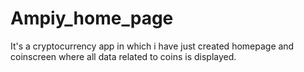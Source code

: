 # Ampiy_home_page
It's a cryptocurrency app in which i have just created homepage and coinscreen where all data related to coins is displayed.
